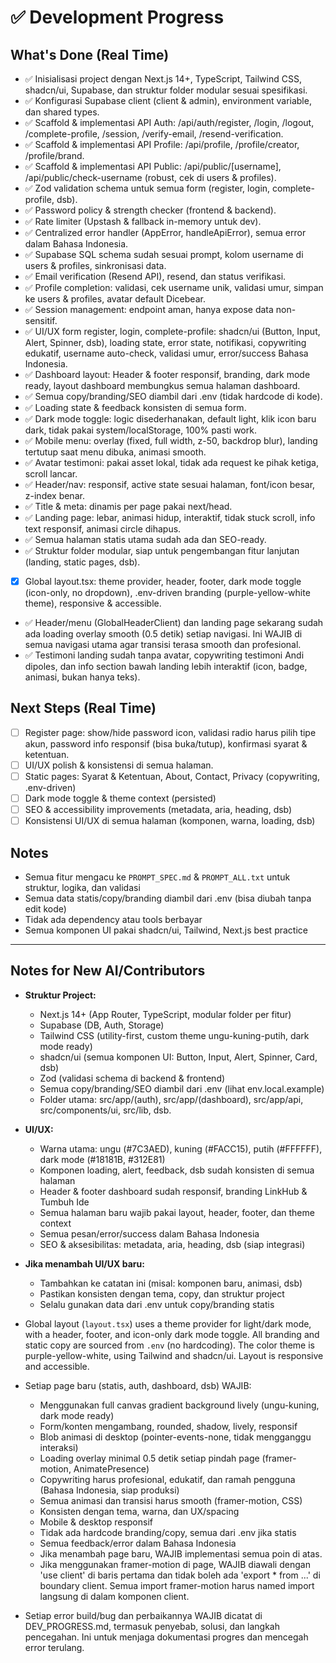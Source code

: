 # ✅ Development Progress

## What's Done (Real Time)
- ✅ Inisialisasi project dengan Next.js 14+, TypeScript, Tailwind CSS, shadcn/ui, Supabase, dan struktur folder modular sesuai spesifikasi.
- ✅ Konfigurasi Supabase client (client & admin), environment variable, dan shared types.
- ✅ Scaffold & implementasi API Auth: /api/auth/register, /login, /logout, /complete-profile, /session, /verify-email, /resend-verification.
- ✅ Scaffold & implementasi API Profile: /api/profile, /profile/creator, /profile/brand.
- ✅ Scaffold & implementasi API Public: /api/public/[username], /api/public/check-username (robust, cek di users & profiles).
- ✅ Zod validation schema untuk semua form (register, login, complete-profile, dsb).
- ✅ Password policy & strength checker (frontend & backend).
- ✅ Rate limiter (Upstash & fallback in-memory untuk dev).
- ✅ Centralized error handler (AppError, handleApiError), semua error dalam Bahasa Indonesia.
- ✅ Supabase SQL schema sudah sesuai prompt, kolom username di users & profiles, sinkronisasi data.
- ✅ Email verification (Resend API), resend, dan status verifikasi.
- ✅ Profile completion: validasi, cek username unik, validasi umur, simpan ke users & profiles, avatar default Dicebear.
- ✅ Session management: endpoint aman, hanya expose data non-sensitif.
- ✅ UI/UX form register, login, complete-profile: shadcn/ui (Button, Input, Alert, Spinner, dsb), loading state, error state, notifikasi, copywriting edukatif, username auto-check, validasi umur, error/success Bahasa Indonesia.
- ✅ Dashboard layout: Header & footer responsif, branding, dark mode ready, layout dashboard membungkus semua halaman dashboard.
- ✅ Semua copy/branding/SEO diambil dari .env (tidak hardcode di kode).
- ✅ Loading state & feedback konsisten di semua form.
- ✅ Dark mode toggle: logic disederhanakan, default light, klik icon baru dark, tidak pakai system/localStorage, 100% pasti work.
- ✅ Mobile menu: overlay (fixed, full width, z-50, backdrop blur), landing tertutup saat menu dibuka, animasi smooth.
- ✅ Avatar testimoni: pakai asset lokal, tidak ada request ke pihak ketiga, scroll lancar.
- ✅ Header/nav: responsif, active state sesuai halaman, font/icon besar, z-index benar.
- ✅ Title & meta: dinamis per page pakai next/head.
- ✅ Landing page: lebar, animasi hidup, interaktif, tidak stuck scroll, info text responsif, animasi circle dihapus.
- ✅ Semua halaman statis utama sudah ada dan SEO-ready.
- ✅ Struktur folder modular, siap untuk pengembangan fitur lanjutan (landing, static pages, dsb).
- [x] Global layout.tsx: theme provider, header, footer, dark mode toggle (icon-only, no dropdown), .env-driven branding (purple-yellow-white theme), responsive & accessible.
- ✅ Header/menu (GlobalHeaderClient) dan landing page sekarang sudah ada loading overlay smooth (0.5 detik) setiap navigasi. Ini WAJIB di semua navigasi utama agar transisi terasa smooth dan profesional.
- ✅ Testimoni landing sudah tanpa avatar, copywriting testimoni Andi dipoles, dan info section bawah landing lebih interaktif (icon, badge, animasi, bukan hanya teks).

## Next Steps (Real Time)
- [ ] Register page: show/hide password icon, validasi radio harus pilih tipe akun, password info responsif (bisa buka/tutup), konfirmasi syarat & ketentuan.
- [ ] UI/UX polish & konsistensi di semua halaman.
- [ ] Static pages: Syarat & Ketentuan, About, Contact, Privacy (copywriting, .env-driven)
- [ ] Dark mode toggle & theme context (persisted)
- [ ] SEO & accessibility improvements (metadata, aria, heading, dsb)
- [ ] Konsistensi UI/UX di semua halaman (komponen, warna, loading, dsb)

## Notes
- Semua fitur mengacu ke `PROMPT_SPEC.md` & `PROMPT_ALL.txt` untuk struktur, logika, dan validasi
- Semua data statis/copy/branding diambil dari .env (bisa diubah tanpa edit kode)
- Tidak ada dependency atau tools berbayar
- Semua komponen UI pakai shadcn/ui, Tailwind, Next.js best practice

---

## Notes for New AI/Contributors
- **Struktur Project:**
  - Next.js 14+ (App Router, TypeScript, modular folder per fitur)
  - Supabase (DB, Auth, Storage)
  - Tailwind CSS (utility-first, custom theme ungu-kuning-putih, dark mode ready)
  - shadcn/ui (semua komponen UI: Button, Input, Alert, Spinner, Card, dsb)
  - Zod (validasi schema di backend & frontend)
  - Semua copy/branding/SEO diambil dari .env (lihat env.local.example)
  - Folder utama: src/app/(auth), src/app/(dashboard), src/app/api, src/components/ui, src/lib, dsb.
- **UI/UX:**
  - Warna utama: ungu (#7C3AED), kuning (#FACC15), putih (#FFFFFF), dark mode (#18181B, #312E81)
  - Komponen loading, alert, feedback, dsb sudah konsisten di semua halaman
  - Header & footer dashboard sudah responsif, branding LinkHub & Tumbuh Ide
  - Semua halaman baru wajib pakai layout, header, footer, dan theme context
  - Semua pesan/error/success dalam Bahasa Indonesia
  - SEO & aksesibilitas: metadata, aria, heading, dsb (siap integrasi)
- **Jika menambah UI/UX baru:**
  - Tambahkan ke catatan ini (misal: komponen baru, animasi, dsb)
  - Pastikan konsisten dengan tema, copy, dan struktur project
  - Selalu gunakan data dari .env untuk copy/branding statis
- Global layout (`layout.tsx`) uses a theme provider for light/dark mode, with a header, footer, and icon-only dark mode toggle. All branding and static copy are sourced from `.env` (no hardcoding). The color theme is purple-yellow-white, using Tailwind and shadcn/ui. Layout is responsive and accessible.

- Setiap page baru (statis, auth, dashboard, dsb) WAJIB:
  - Menggunakan full canvas gradient background lively (ungu-kuning, dark mode ready)
  - Form/konten mengambang, rounded, shadow, lively, responsif
  - Blob animasi di desktop (pointer-events-none, tidak mengganggu interaksi)
  - Loading overlay minimal 0.5 detik setiap pindah page (framer-motion, AnimatePresence)
  - Copywriting harus profesional, edukatif, dan ramah pengguna (Bahasa Indonesia, siap produksi)
  - Semua animasi dan transisi harus smooth (framer-motion, CSS)
  - Konsisten dengan tema, warna, dan UX/spacing
  - Mobile & desktop responsif
  - Tidak ada hardcode branding/copy, semua dari .env jika statis
  - Semua feedback/error dalam Bahasa Indonesia
  - Jika menambah page baru, WAJIB implementasi semua poin di atas.
  - Jika menggunakan framer-motion di page, WAJIB diawali dengan 'use client' di baris pertama dan tidak boleh ada 'export * from ...' di boundary client. Semua import framer-motion harus named import langsung di dalam komponen client.

- Setiap error build/bug dan perbaikannya WAJIB dicatat di DEV_PROGRESS.md, termasuk penyebab, solusi, dan langkah pencegahan. Ini untuk menjaga dokumentasi progres dan mencegah error terulang.
 